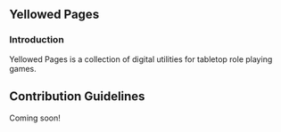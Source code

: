## Yellowed Pages

### Introduction
Yellowed Pages is a collection of digital utilities for tabletop role playing games.

## Contribution Guidelines
Coming soon!
